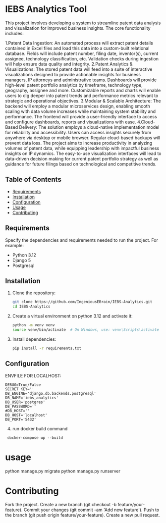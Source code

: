 # IEBS Analytics Tool

This project involves developing a system to streamline patent data analysis and visualization for improved business insights. The core functionality includes:

1.Patent Data Ingestion: An automated process will extract patent details contained in Excel files and load this data into a custom-built relational             database. Fields will include patent number, filing date, inventor(s), current assignee, technology classification, etc. Validation checks during         ingestion will help ensure data quality and integrity.
2.Patent Analytics & Visualizations: The stored patent data will feed into a suite of interactive visualizations designed to provide actionable insights         for business managers, IP attorneys and administrative teams. Dashboards will provide high-level patent portfolio analytics by timeframe,                 technology type, geography, assignee and more. Customizable reports and charts will enable users to dig deeper into patent trends and performance         metrics relevant to strategic and operational objectives.
3.Modular & Scalable Architecture: The backend will employ a modular microservices design, enabling smooth scaling with data volume increases while             maintaining system stability and performance. The frontend will provide a user-friendly interface to access and configure dashboards, reports and         visualizations with ease.
4.Cloud-Based Delivery: The solution employs a cloud-native implementation model for reliability and accessibility. Users can access insights securely          from anywhere via desktop or mobile browser. Regular cloud-based backups will prevent data loss.
      The project aims to increase productivity in analyzing volumes of patent data, while equipping leadership with impactful business insights on IP          dynamics. The easy-to-use visualization interfaces will lead to data-driven decision making for current patent portfolio strategy as well as 
      guidance for future filings based on technological and competitive trends.

## Table of Contents
- [Requirements](#requirements)
- [Installation](#installation)
- [Configuration](#configuration)
- [Usage](#usage)
- [Contributing](#contributing)


## Requirements
Specify the dependencies and requirements needed to run the project. For example:
- Python 3.12
- Django 5
- Postgresql  

## Installation
1. Clone the repository:
    ```bash
    git clone https://github.com/IngeniousEBrain/IEBS-Analytics.git
    cd IEBS-Analytics
    ```

2. Create a virtual environment on python 3.12 and activate it:
    ```bash
    python -m venv venv
    source venv/bin/activate  # On Windows, use: venv\Scripts\activate
    ```

3. Install dependencies:
    ```bash
    pip install -r requirements.txt
    ```

## Configuration
ENVFILE FOR LOCALHOST:
```env
DEBUG=True/False
SECRET_KEY=''
DB_ENGINE='django.db.backends.postgresql'
DB_NAME='iebs_analytics'
DB_USER='postgres'
DB_PASSWORD=''
#DB_HOST=''
DB_HOST='localhost'
DB_PORT='5432'
```
4. run docker build command
```
 docker-compose up --build
```
# usage
python manage.py migrate
python manage.py runserver

# Contributing
Fork the project.
Create a new branch (git checkout -b feature/your-feature).
Commit your changes (git commit -am 'Add new feature').
Push to the branch (git push origin feature/your-feature).
Create a new pull request.

